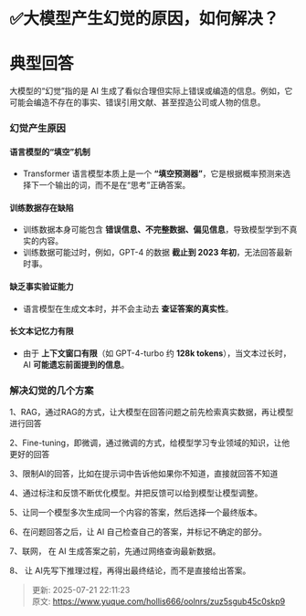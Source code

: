 # ✅大模型产生幻觉的原因，如何解决？

# 典型回答
大模型的“幻觉”指的是 AI 生成了看似合理但实际上错误或编造的信息。例如，它可能会编造不存在的事实、错误引用文献、甚至捏造公司或人物的信息。



### 幻觉产生原因


#### 语言模型的“填空”机制
+ Transformer 语言模型本质上是一个 **“填空预测器”**，它是根据概率预测来选择下一个输出的词，而不是在“思考”正确答案。



#### 训练数据存在缺陷
+ 训练数据本身可能包含 **错误信息、不完整数据、偏见信息**，导致模型学到不真实的内容。
+ 训练数据可能过时，例如，GPT-4 的数据 **截止到 2023 年初**，无法回答最新时事。



#### 缺乏事实验证能力
+ 语言模型在生成文本时，并不会主动去 **查证答案的真实性**。



#### 长文本记忆力有限
+ 由于 **上下文窗口有限**（如 GPT-4-turbo 约 **128k tokens**），当文本过长时，AI **可能遗忘前面提到的信息**。





### 解决幻觉的几个方案


1、RAG，通过RAG的方式，让大模型在回答问题之前先检索真实数据，再让模型进行回答



2、Fine-tuning，即微调，通过微调的方式，给模型学习专业领域的知识，让他更好的回答



3、限制AI的回答，比如在提示词中告诉他如果你不知道，直接就回答不知道



4、通过标注和反馈不断优化模型。并把反馈可以给到模型让模型调整。



5、让同一个模型多次生成同一个内容的答案，然后选择一个最终版本。



6、在问题回答之后，让 AI 自己检查自己的答案，并标记不确定的部分。  



7、联网， 在 AI 生成答案之前，先通过网络查询最新数据。



8、 让 AI先写下推理过程，再得出最终结论，而不是直接给出答案。  



> 更新: 2025-07-21 22:11:23  
> 原文: <https://www.yuque.com/hollis666/oolnrs/zuz5sgub45c0skp9>